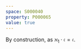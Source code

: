```yaml
---
space: S000040
property: P000065
value: true
---
```


By construction, as $\aleph_1 \cdot \mathfrak c = \mathfrak c$.
